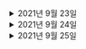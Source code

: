 <details> <summary>2021년 9월 23일</summary>

## 회사 업무
- 오더생성 코드 분석  
- [DDD] DDD START - Chapter2 (0% -> 50%) 

## 개인 공부
- [Spring] Querydsl - 기본 문법 (0% -> 50%) 

</details>

<details> <summary>2021년 9월 24일</summary>

## 회사 업무
- 오더조회 코드 분석  
- [DDD] DDD START - Chapter2 (50% -> 100%) 

## 개인 공부
- [Spring] Querydsl - 기본 문법 (50% -> 100%) 

</details>

<details> <summary>2021년 9월 25일</summary>

## 회사 업무

## 개인 공부
- [Spring] Querydsl - 중급 문법 (0% -> 100%) 
- [Spring] Querydsl - 순수 JPA와 Querydsl (0% -> 25%)

</details>